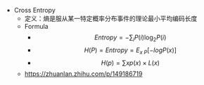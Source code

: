 - Cross Entropy
	- 定义：熵是服从某一特定概率分布事件的理论最小平均编码长度
	- Formula
		- $$ Entropy = - \sum_{i} P(i) \log_{2}P(i)$$
		- $$ H(P) = Entropy = E_{x~P}[-logP(x)] $$
		- $$H(p)=∑xp(x)×L(x) $$
	- https://zhuanlan.zhihu.com/p/149186719